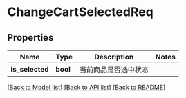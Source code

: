 # ChangeCartSelectedReq

## Properties
Name | Type | Description | Notes
------------ | ------------- | ------------- | -------------
**is_selected** | **bool** |  当前商品是否选中状态 | 

[[Back to Model list]](../README.md#documentation-for-models) [[Back to API list]](../README.md#documentation-for-api-endpoints) [[Back to README]](../README.md)

